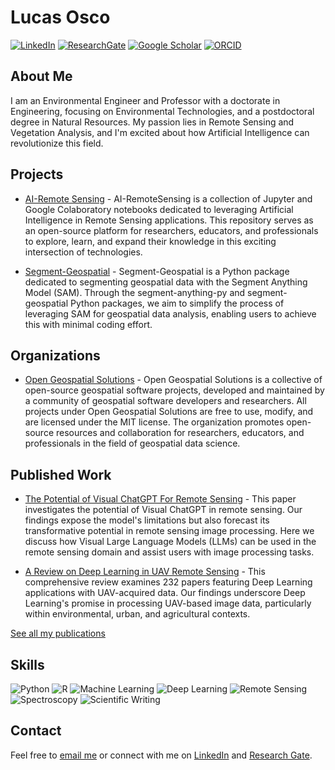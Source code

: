 # Lucas Osco

[![LinkedIn](https://img.shields.io/badge/LinkedIn-%230077B5.svg?style=flat-square&logo=linkedin&logoColor=white)](https://www.linkedin.com/in/lucas-osco)
[![ResearchGate](https://img.shields.io/badge/ResearchGate-%2300ccbb.svg?style=flat-square&logo=researchgate&logoColor=white)](https://www.researchgate.net/profile/Lucas_Osco)
[![Google Scholar](https://img.shields.io/badge/Google_Scholar-%234285f4.svg?style=flat-square&logo=google-scholar&logoColor=white)](https://scholar.google.com/citations?user=aNzRGvQAAAAJ&hl)
[![ORCID](https://img.shields.io/badge/ORCID-%23A6CE39.svg?style=flat-square&logo=orcid&logoColor=white)](https://orcid.org/0000-0002-0258-536X)

## About Me
I am an Environmental Engineer and Professor with a doctorate in Engineering, focusing on Environmental Technologies, and a postdoctoral degree in Natural Resources. My passion lies in Remote Sensing and Vegetation Analysis, and I'm excited about how Artificial Intelligence can revolutionize this field.

## Projects
* [AI-Remote Sensing](https://github.com/LucasOsco/AI-RemoteSensing) - AI-RemoteSensing is a collection of Jupyter and Google Colaboratory notebooks dedicated to leveraging Artificial Intelligence in Remote Sensing applications. This repository serves as an open-source platform for researchers, educators, and professionals to explore, learn, and expand their knowledge in this exciting intersection of technologies.

* [Segment-Geospatial](https://github.com/opengeos/segment-geospatial) - Segment-Geospatial is a Python package dedicated to segmenting geospatial data with the Segment Anything Model (SAM). Through the segment-anything-py and segment-geospatial Python packages, we aim to simplify the process of leveraging SAM for geospatial data analysis, enabling users to achieve this with minimal coding effort.

## Organizations

* [Open Geospatial Solutions](https://github.com/opengeos) - Open Geospatial Solutions is a collective of open-source geospatial software projects, developed and maintained by a community of geospatial software developers and researchers. All projects under Open Geospatial Solutions are free to use, modify, and are licensed under the MIT license. The organization promotes open-source resources and collaboration for researchers, educators, and professionals in the field of geospatial data science.

## Published Work
* [The Potential of Visual ChatGPT For Remote Sensing](https://arxiv.org/abs/2304.13009) - This paper investigates the potential of Visual ChatGPT in remote sensing. Our findings expose the model's limitations but also forecast its transformative potential in remote sensing image processing. Here we discuss how Visual Large Language Models (LLMs) can be used in the remote sensing domain and assist users with image processing tasks.
 
* [A Review on Deep Learning in UAV Remote Sensing](https://arxiv.org/abs/2101.10861) - This comprehensive review examines 232 papers featuring Deep Learning applications with UAV-acquired data. Our findings underscore Deep Learning's promise in processing UAV-based image data, particularly within environmental, urban, and agricultural contexts. 

[See all my publications](https://scholar.google.com/citations?user=aNzRGvQAAAAJ&hl)

## Skills
![Python](https://img.shields.io/badge/-Python-3776AB?style=flat-square&logo=python&logoColor=white)
![R](https://img.shields.io/badge/R-%23276DC3.svg?style=flat-square&logo=r&logoColor=white)
![Machine Learning](https://img.shields.io/badge/Machine_Learning-%23F7DF1E.svg?style=flat-square&logoColor=white)
![Deep Learning](https://img.shields.io/badge/Deep_Learning-%231572B6.svg?style=flat-square&logoColor=white)
![Remote Sensing](https://img.shields.io/badge/Remote_Sensing-%23404d59.svg?style=flat-square)
![Spectroscopy](https://img.shields.io/badge/Spectroscopy-%23F05033.svg?style=flat-square&logoColor=white)
![Scientific Writing](https://img.shields.io/badge/Sci_Writing-%23239120.svg?style=flat-square&logo=markdown&logoColor=white)

## Contact
Feel free to [email me](mailto:pradoosco@gmail.com) or connect with me on [LinkedIn](https://www.linkedin.com/in/lucas-osco) and [Research Gate](https://www.researchgate.net/profile/Lucas_Osco).
